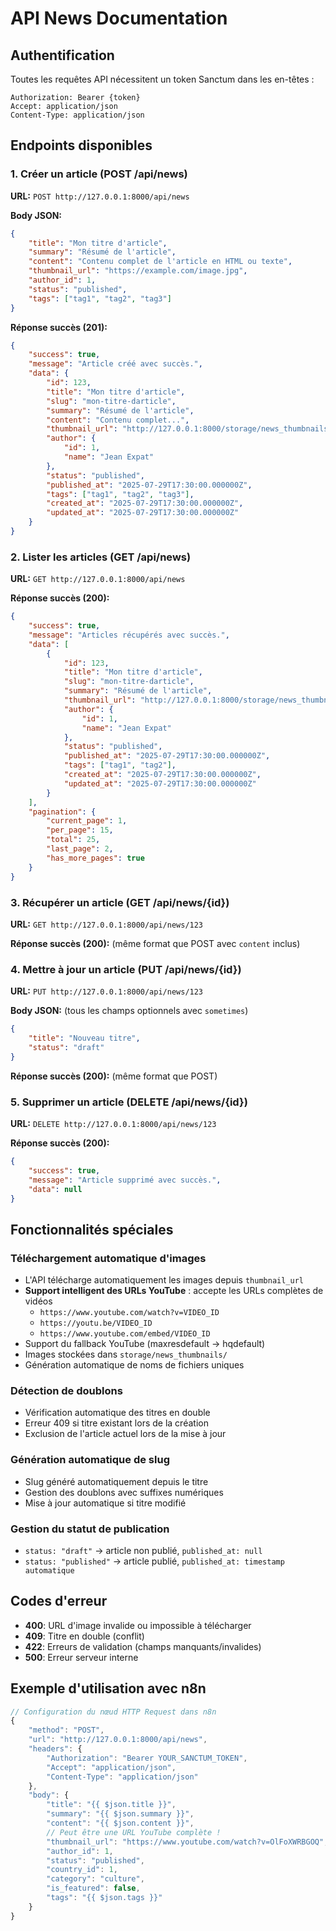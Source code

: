 # API News Documentation

## Authentification

Toutes les requêtes API nécessitent un token Sanctum dans les en-têtes :
```
Authorization: Bearer {token}
Accept: application/json
Content-Type: application/json
```

## Endpoints disponibles

### 1. Créer un article (POST /api/news)

**URL:** `POST http://127.0.0.1:8000/api/news`

**Body JSON:**
```json
{
    "title": "Mon titre d'article",
    "summary": "Résumé de l'article",
    "content": "Contenu complet de l'article en HTML ou texte",
    "thumbnail_url": "https://example.com/image.jpg",
    "author_id": 1,
    "status": "published",
    "tags": ["tag1", "tag2", "tag3"]
}
```

**Réponse succès (201):**
```json
{
    "success": true,
    "message": "Article créé avec succès.",
    "data": {
        "id": 123,
        "title": "Mon titre d'article",
        "slug": "mon-titre-darticle",
        "summary": "Résumé de l'article",
        "content": "Contenu complet...",
        "thumbnail_url": "http://127.0.0.1:8000/storage/news_thumbnails/2025-07-29_17-30-00_ABC123.jpg",
        "author": {
            "id": 1,
            "name": "Jean Expat"
        },
        "status": "published",
        "published_at": "2025-07-29T17:30:00.000000Z",
        "tags": ["tag1", "tag2", "tag3"],
        "created_at": "2025-07-29T17:30:00.000000Z",
        "updated_at": "2025-07-29T17:30:00.000000Z"
    }
}
```

### 2. Lister les articles (GET /api/news)

**URL:** `GET http://127.0.0.1:8000/api/news`

**Réponse succès (200):**
```json
{
    "success": true,
    "message": "Articles récupérés avec succès.",
    "data": [
        {
            "id": 123,
            "title": "Mon titre d'article",
            "slug": "mon-titre-darticle",
            "summary": "Résumé de l'article",
            "thumbnail_url": "http://127.0.0.1:8000/storage/news_thumbnails/image.jpg",
            "author": {
                "id": 1,
                "name": "Jean Expat"
            },
            "status": "published",
            "published_at": "2025-07-29T17:30:00.000000Z",
            "tags": ["tag1", "tag2"],
            "created_at": "2025-07-29T17:30:00.000000Z",
            "updated_at": "2025-07-29T17:30:00.000000Z"
        }
    ],
    "pagination": {
        "current_page": 1,
        "per_page": 15,
        "total": 25,
        "last_page": 2,
        "has_more_pages": true
    }
}
```

### 3. Récupérer un article (GET /api/news/{id})

**URL:** `GET http://127.0.0.1:8000/api/news/123`

**Réponse succès (200):** (même format que POST avec `content` inclus)

### 4. Mettre à jour un article (PUT /api/news/{id})

**URL:** `PUT http://127.0.0.1:8000/api/news/123`

**Body JSON:** (tous les champs optionnels avec `sometimes`)
```json
{
    "title": "Nouveau titre",
    "status": "draft"
}
```

**Réponse succès (200):** (même format que POST)

### 5. Supprimer un article (DELETE /api/news/{id})

**URL:** `DELETE http://127.0.0.1:8000/api/news/123`

**Réponse succès (200):**
```json
{
    "success": true,
    "message": "Article supprimé avec succès.",
    "data": null
}
```

## Fonctionnalités spéciales

### Téléchargement automatique d'images
- L'API télécharge automatiquement les images depuis `thumbnail_url`
- **Support intelligent des URLs YouTube** : accepte les URLs complètes de vidéos
  - `https://www.youtube.com/watch?v=VIDEO_ID` 
  - `https://youtu.be/VIDEO_ID`
  - `https://www.youtube.com/embed/VIDEO_ID`
- Support du fallback YouTube (maxresdefault → hqdefault)
- Images stockées dans `storage/news_thumbnails/`
- Génération automatique de noms de fichiers uniques

### Détection de doublons
- Vérification automatique des titres en double
- Erreur 409 si titre existant lors de la création
- Exclusion de l'article actuel lors de la mise à jour

### Génération automatique de slug
- Slug généré automatiquement depuis le titre
- Gestion des doublons avec suffixes numériques
- Mise à jour automatique si titre modifié

### Gestion du statut de publication
- `status: "draft"` → article non publié, `published_at: null`
- `status: "published"` → article publié, `published_at: timestamp automatique`

## Codes d'erreur

- **400**: URL d'image invalide ou impossible à télécharger
- **409**: Titre en double (conflit)
- **422**: Erreurs de validation (champs manquants/invalides)
- **500**: Erreur serveur interne

## Exemple d'utilisation avec n8n

```javascript
// Configuration du nœud HTTP Request dans n8n
{
    "method": "POST",
    "url": "http://127.0.0.1:8000/api/news",
    "headers": {
        "Authorization": "Bearer YOUR_SANCTUM_TOKEN",
        "Accept": "application/json",
        "Content-Type": "application/json"
    },
    "body": {
        "title": "{{ $json.title }}",
        "summary": "{{ $json.summary }}",
        "content": "{{ $json.content }}",
        // Peut être une URL YouTube complète !
        "thumbnail_url": "https://www.youtube.com/watch?v=OlFoXWRBGOQ",
        "author_id": 1,
        "status": "published",
        "country_id": 1,
        "category": "culture",
        "is_featured": false,
        "tags": "{{ $json.tags }}"
    }
}
```